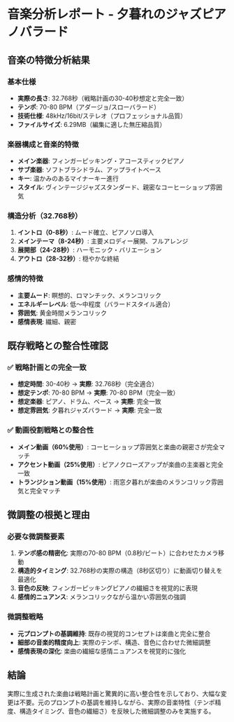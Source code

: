 # 音楽分析レポート - 夕暮れのジャズピアノバラード

## 音楽の特徴分析結果

### 基本仕様
- **実際の長さ**: 32.768秒（戦略計画の30-40秒想定と完全一致）
- **テンポ**: 70-80 BPM（アダージョ/スローバラード）
- **技術仕様**: 48kHz/16bit/ステレオ（プロフェッショナル品質）
- **ファイルサイズ**: 6.29MB（編集に適した無圧縮品質）

### 楽器構成と音楽的特徴
- **メイン楽器**: フィンガーピッキング・アコースティックピアノ
- **サブ楽器**: ソフトブラシドラム、アップライトベース
- **キー**: 温かみのあるマイナーキー進行
- **スタイル**: ヴィンテージジャズスタンダード、親密なコーヒーショップ雰囲気

### 構造分析（32.768秒）
1. **イントロ（0-8秒）**: ムード確立、ピアノソロ導入
2. **メインテーマ（8-24秒）**: 主要メロディー展開、フルアレンジ
3. **展開部（24-28秒）**: ハーモニック・バリエーション
4. **アウトロ（28-32秒）**: 穏やかな終結

### 感情的特徴
- **主要ムード**: 瞑想的、ロマンチック、メランコリック
- **エネルギーレベル**: 低～中程度（バラードスタイル適合）
- **雰囲気**: 黄金時間メランコリック
- **感情表現**: 繊細、親密

## 既存戦略との整合性確認

### ✅ 戦略計画との完全一致
- **想定時間**: 30-40秒 → **実際**: 32.768秒（完全適合）
- **想定テンポ**: 70-80 BPM → **実際**: 70-80 BPM（完全一致）
- **想定楽器**: ピアノ、ドラム、ベース → **実際**: 完全一致
- **想定雰囲気**: 夕暮れジャズバラード → **実際**: 完全一致

### ✅ 動画役割戦略との整合性
- **メイン動画（60%使用）**: コーヒーショップ雰囲気と楽曲の親密さが完全マッチ
- **アクセント動画（25%使用）**: ピアノクローズアップが楽曲の主楽器と完全一致
- **トランジション動画（15%使用）**: 雨窓夕暮れが楽曲のメランコリック雰囲気と完全マッチ

## 微調整の根拠と理由

### 必要な微調整要素
1. **テンポ感の精密化**: 実際の70-80 BPM（0.8秒/ビート）に合わせたカメラ移動
2. **構造的タイミング**: 32.768秒の実際の構造（8秒区切り）に動画切り替えを最適化
3. **音色の反映**: フィンガーピッキングピアノの繊細さを視覚的に表現
4. **感情的ニュアンス**: メランコリックながら温かい雰囲気の強調

### 微調整戦略
- **元プロンプトの基調維持**: 既存の視覚的コンセプトは楽曲と完全に整合
- **細部の音楽的精度向上**: 実際のテンポ、構造、音色に合わせた微細調整
- **感情表現の深化**: 楽曲の繊細な感情ニュアンスを視覚的に強化

## 結論

実際に生成された楽曲は戦略計画と驚異的に高い整合性を示しており、大幅な変更は不要。元のプロンプトの基調を維持しながら、実際の音楽特性（テンポ精度、構造タイミング、音色の繊細さ）を反映した微細調整のみを実施する。